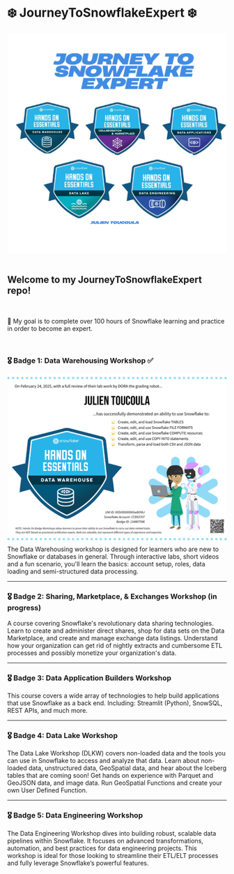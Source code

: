 # ❄️ JourneyToSnowflakeExpert ❄️

<div align="center">
  <img src="./JourneyToSnowflakeExpert-Banner.png" alt="Journey to Snowflake Expert Banner" width="600" />
</div>

<br>

## Welcome to my JourneyToSnowflakeExpert repo!
<br>

🎯 My goal is to complete over 100 hours of Snowflake learning and practice in order to become an expert.

<br>

### 🎖 Badge 1: Data Warehousing Workshop ✅
<div align="center">
  <img src="./Badge 1/Badge 1.pdf" alt="Badge 1" width="600" />
</div>
The Data Warehousing workshop is designed for learners who are new to Snowflake or databases in general. 
Through interactive labs, short videos and a fun scenario, you'll learn the basics: account setup, roles, data loading and semi-structured data processing.

---

### 🎖 Badge 2: Sharing, Marketplace, & Exchanges Workshop (in progress)

A course covering Snowflake's revolutionary data sharing technologies. Learn to create and administer direct shares, shop for data sets on the Data Marketplace, and create and manage exchange data listings. Understand how your organization can get rid of nightly extracts and cumbersome ETL processes and possibly monetize your organization's data. 

---

### 🎖 Badge 3: Data Application Builders Workshop

This course covers a wide array of technologies to help build applications that use Snowflake as a back end. Including: Streamlit (Python), SnowSQL, REST APIs, and much more. 

---

### 🎖 Badge 4: Data Lake Workshop

The Data Lake Workshop (DLKW) covers non-loaded data and the tools you can use in Snowflake to access and analyze that data. Learn about non-loaded data, unstructured data, GeoSpatial data, and hear about the Iceberg tables that are coming soon! Get hands on experience with Parquet and GeoJSON data, and image data. Run GeoSpatial Functions and create your own User Defined Function.

---

### 🎖 Badge 5: Data Engineering Workshop

The Data Engineering Workshop dives into building robust, scalable data pipelines within Snowflake. It focuses on advanced transformations, automation, and best practices for data engineering projects. This workshop is ideal for those looking to streamline their ETL/ELT processes and fully leverage Snowflake’s powerful features.